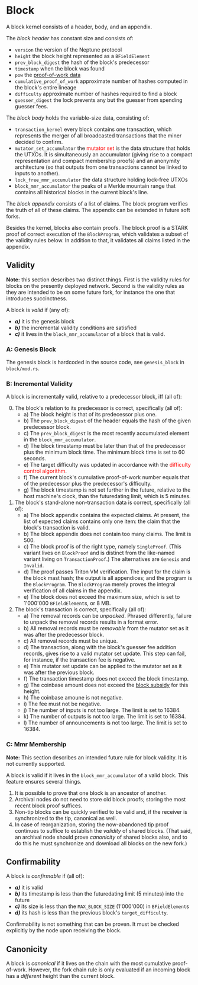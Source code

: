 # Block

A block kernel consists of a header, body, and an appendix.

The *block header* has constant size and consists of:
 - `version` the version of the Neptune protocol
 - `height` the block height represented as a `BFieldElement`
 - `prev_block_digest` the hash of the block's predecessor
 - `timestamp` when the block was found
 - `pow` the [proof-of-work data](mining)
 - `cumulative_proof_of_work` approximate number of hashes computed in the block's entire lineage
 - `difficulty` approximate number of hashes required to find a block
 - `guesser_digest` the lock prevents any but the guesser from spending guesser fees.

The *block body* holds the variable-size data, consisting of:
 - `transaction_kernel` every block contains one transaction, which represents the merger of all broadcasted transactions that the miner decided to confirm.
 - `mutator_set_accumulator` the <span style="color:red">mutator set</span> is the data structure that holds the UTXOs. It is simultaneously an accumulator (giving rise to a compact representation and compact membership proofs) and an anonymity architecture (so that outputs from one transactions cannot be linked to inputs to another).
 - `lock_free_mmr_accumulator` the data structure holding lock-free UTXOs
 - `block_mmr_accumulator` the peaks of a Merkle mountain range that contains all historical blocks in the current block's line.

The *block appendix* consists of a list of claims. The block program verifies the truth of all of these claims. The appendix can be extended in future soft forks.

Besides the kernel, blocks also contain proofs. The block proof is a STARK proof of correct execution of the `BlockProgram`, which validates a subset of the validity rules below. In addition to that, it validates all claims listed in the appendix.

## Validity

**Note:** this section describes two distinct things. First is the validity rules for blocks on the presently deployed network. Second is the validity rules as they are intended to be on some future fork, for instance the one that introduces succinctness.

A block is *valid* if (any of):
 - ***a)*** it is the genesis block
 - ***b)*** the incremental validity conditions are satisfied
 - ***c)*** it lives in the `block_mmr_accumulator` of a block that is valid.

### A: Genesis Block

The genesis block is hardcoded in the source code, see `genesis_block` in `block/mod.rs`.

### B: Incremental Validity

A block is incrementally valid, relative to a predecessor block, iff (all of):

 0. The block's relation to its predecessor is correct, specifically (all of):
     - a) The block height is that of its predecessor plus one.
     - b) The `prev_block_digest` of the header equals the hash of the given predecessor block.
     - c) The `prev_block_digest` is the most recently accumulated element in the `block_mmr_accumulator`.
     - d) The block timestamp must be later than that of the predecessor plus the minimum block time. The minimum block time is set to 60 seconds.
     - e) The target difficulty was updated in accordance with the <span style="color:red">difficulty control algorithm</span>.
     - f) The current block's cumulative proof-of-work number equals that of the predecessor plus the predecessor's difficulty.
     - g) The block timestamp is not set further in the future, relative to the host machine's clock, than the futuredating limit, which is 5 minutes.
 1. The block's stand-alone non-transaction data is correct, specifically (all of):
     - a) The block appendix contains the expected claims. At present, the list of expected claims contains only one item: the claim that the block's transaction is valid.
     - b) The block appendix does not contain too many claims. The limit is 500.
     - c) The block proof is of the right type, namely `SingleProof`. (This variant lives on `BlockProof` and is distinct from the like-named variant living on `TransactionProof`.) The alternatives are `Genesis` and `Invalid`.
     - d) The proof passes Triton VM verification. The input for the claim is the block mast hash; the output is all appendices; and the program is the `BlockProgram`. The `BlockProgram` merely proves the integral verification of all claims in the appendix.
     - e) The block does not exceed the maximum size, which is set to 1'000'000 `BFieldElement`s, or 8 MB.
 2. The block's transaction is correct, specifically (all of):
     - a) The removal records can be *unpacked*. Phrased differently, failure to unpack the removal records results in a format error.
     - b) All removal records must be *removable* from the mutator set as it was after the predecessor block.
     - c) All removal records must be unique.
     - d) The transaction, along with the block's guesser fee addition records, gives rise to a valid mutator set update. This step can fail, for instance, if the transaction fee is negative.
     - e) This mutator set update can be applied to the mutator set as it was after the previous block.
     - f) The transaction timestamp does not exceed the block timestamp.
     - g) The coinbase amount does not exceed the [block subsidy](mining) for this height.
     - h) The coinbase amoune is not negative.
     - i) The fee must not be negative.
     - j) The number of inputs is not too large. The limit is set to 16384.
     - k) The number of outputs is not too large. The limit is set to 16384.
     - l) The number of announcements is not too large. The limit is set to 16384.

### C: Mmr Membership

**Note:** This section describes an intended future rule for block validity. It is not currently supported.

A block is valid if it lives in the `block_mmr_accumulator` of a valid block. This feature ensures several things.
 1. It is possible to prove that one block is an ancestor of another.
 2. Archival nodes do not need to store old block proofs; storing the most recent block proof suffices.
 3. Non-tip blocks can be quickly verified to be valid and, if the receiver is synchronized to the tip, canonical as well.
 4. In case of reorganization, storing the now-abandoned tip proof continues to suffice to establish the *validity* of shared blocks. (That said, an archival node should prove *canonicity* of shared blocks also, and to do this he must synchronize and download all blocks on the new fork.)

## Confirmability

A block is *confirmable* if (all of):
 - ***a)*** it is valid
 - ***b)*** its timestamp is less than the futuredating limit (5 minutes) into the future
 - ***c)*** its size is less than the `MAX_BLOCK_SIZE` (1'000'000) in `BFieldElement`s
 - ***d)*** its hash is less than the previous block's `target_difficulty`.

Confirmability is not something that can be proven. It must be checked explicitly by the node upon receiving the block.

## Canonicity

A block is *canonical* if it lives on the chain with the most cumulative proof-of-work. However, the fork chain rule is only evaluated if an incoming block has a *different* height than the current block.
